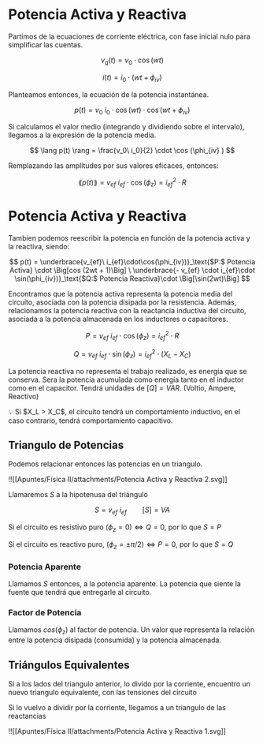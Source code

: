 # Potencia Activa y Reactiva

Partimos de la ecuaciones de corriente eléctrica, con fase inicial nulo para simplificar las cuentas.

$$
v_q(t) = v_0 \cdot \cos(wt)
$$

$$
i(t) = i_0 \cdot (wt + \phi_{iv})
$$

Planteamos entonces, la ecuación de la potencia instantánea.

$$
p(t) = v_0\ i_0 \cdot \cos(wt) \cdot \cos(wt +\phi_{iv})
$$

Si calculamos el valor medio (integrando y dividiendo sobre el intervalo), llegamos a la expresión de la potencia media.

$$
\lang p(t) \rang = \frac{v_0\ i_0}{2} \cdot \cos (\phi_{iv} )
$$

Remplazando las amplitudes por sus valores eficaces, entonces:

$$
\lang p(t) \rang =v_{ef}\ i_{ef}  \cdot \cos(\phi_z) =i_{ef}^2 \cdot R
$$

# Potencia Activa y Reactiva

Tambien podemos reescribir la potencia en función de la potencia activa y la reactiva, siendo:

$$
p(t) = \underbrace{v_{ef}\ i_{ef}\cdot\cos(\phi_{iv})}_\text{$P:$ Potencia Activa} \cdot \Big[cos (2wt + 1)\Big] \ \underbrace{- v_{ef} \cdot i_{ef}\cdot \sin(\phi_{iv})}_\text{$Q:$ Potencia Reactiva}\cdot \Big[\sin(2wt)\Big]
$$

Encontramos que la potencia activa representa la potencia media del circuito, asociada con la potencia disipada por la resistencia. Además, relacionamos la potencia reactiva con la reactancia inductiva del circuito, asociada a la potencia almacenada en los inductores o capacitores.

$$
P = v_{ef}\ i_{ef} \cdot \cos(\phi_z)=i_{ef}^2 \cdot R
$$

$$
Q = v_{ef}\ i_{ef} \cdot  \sin(\phi_z) = i_{ef}^2 \cdot (X_L - X_C)
$$

La potencia reactiva no representa el trabajo realizado, es energía que se conserva. Sera la potencia acumulada como energía tanto en el inductor como en el capacitor. Tendrá unidades de $[Q] = VAR$. (Voltio, Ampere, Reactivo)

<aside>
💡 Si $X_L > X_C$, el circuito tendrá un comportamiento inductivo, en el caso contrario, tendrá comportamiento capacitivo.

</aside>

## Triangulo de Potencias

Podemos relacionar entonces las potencias en un triangulo.

!![[Apuntes/Física II/attachments/Potencia Activa y Reactiva 2.svg]]

Llamaremos $S$ a la hipotenusa del triángulo

$$
S = v_{ef} \ i_{ef} \qquad [S] = VA
$$

Si el circuito es resistivo puro $(\phi_z = 0) \iff Q = 0$, por lo que $S = P$

Si el circuito es reactivo puro, $(\phi_z = \pm\pi/2) \iff P = 0$, por lo que $S = Q$

### Potencia Aparente

Llamamos $S$ entonces, a la potencia aparente. La potencia que siente la fuente que tendrá que entregarle al circuito.

### Factor de Potencia

Llamamos $cos(\phi_z)$ al factor de potencia. Un valor que representa la relación entre la potencia disipada (consumida) y la potencia almacenada.

## Triángulos Equivalentes

Si a los lados del triangulo anterior, lo divido por la corriente, encuentro un nuevo triangulo equivalente, con las tensiones del circuito

Si lo vuelvo a dividir por la corriente, llegamos a un triangulo de las reactancias

!![[Apuntes/Física II/attachments/Potencia Activa y Reactiva 1.svg]]